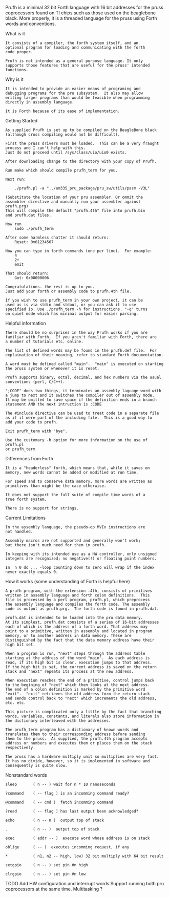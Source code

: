 
Prufh is a minimal 32 bit Forth language with 16 bit addresses 
for the pruss coprocessors found on TI chips such as those used 
on the beaglebone black. More properly, it is a threaded language 
for the pruss using Forth words and conventions.


What is it

    It consists of a compiler, the forth system itself, and an 
    optional program for loading and communicating with the forth 
    code proper.  

    Prufh is not intended as a general purpose language. It only 
    supports those features that are useful for the pruss' intended 
    functions.



Why is it

    It is intended to provide an easier means of programing and 
    debugging programs for the pru subsystem.  It also may allow 
    writing larger programs than would be feasible when programming 
    directly in assembly language.

    It is Forth because of its ease of implementation.



Getting Started

    As supplied Prufh is set up to be compiled on the BeagleBone black 
    (although cross compiling would not be difficult).

    First the pruss drivers must be loaded.  This can be a very fraught 
    process and I can't help with this.  
    Just do not proceed until /sys/class/uio/uio0 exists.

    After downloading change to the directory with your copy of Prufh.

    Run make which should compile prufh_term for you.

    Next run:

        ./prufh.pl -a "../am335_pru_package/pru_sw/utils/pasm -V3L"

    (Substitute the location of your pru assembler. Or ommit the 
    assembler directive and manually run your assembler against 
    prufh.prg)
    This will compile the default "prufh.4th" file into prufh.bin 
    and prufh.dat files.

    Now run 
        sudo ./prufh_term 

    After some harmless chatter it should return:
        Reset: 0x01234567

    Now you can type in forth commands (one per line).  For example:
        4
        2+
        emit

    That should return:  
        Got: 0x00000006

    Congratulations. the rest is up to you.
    Just add your forth or assembly code to prufh.4th file.

    If you wish to use prufh_term in your own project, it can be 
    used as is via stdin and stdout, or you can ask it to use 
    specified io. Use ./prufh_term -h for instructions. "-q" turns
    on quiet mode which has minimal output for easier parsing.



Helpful information

    There should be no surprises in the way Prufh works if you are 
    familiar with Forth.  If you aren't familiar with Forth, there are 
    a number of tutorials etc. online.

    The list of defined words may be found in the prufh.def file.  For 
    explaination of their meaning, refer to standard Forth documentation.

    A word must be defined called "main".  "main" is executed on starting 
    the pruss system or whenever it is reset.

    Prufh supports binary, octal, decimal, and hex numbers via the usual 
    conventions (perl, C/C++).

    ";CODE" does two things, it terminates an assembly laguage word with 
    a jump to next and it switches the compiler out of assembly mode.  
    It may be omitted to save space if the definition ends in a branch 
    statement AND the next intruction is :CODE

    The #include directive can be used to treat code in a separate file
    as if it were part of the including file.  This is a good way to
    add your code to prufh.

    Exit prufh_term with "bye".

    Use the customary -h option for more information on the use of prufh.pl 
    or prufh_term



Differences from Forth

    It is a "headerless" forth, which means that, while it saves on 
    memory, new words cannot be added or modified at run time. 

    For speed and to conserve data memory, more words are written as 
    primitives than might be the case otherwise.

    It does not support the full suite of compile time words of a 
    true forth system.  

    There is no support for strings. 



Current Limitations

    In the assembly language, the pseudo-op MVIx instructions are 
    not handled.

    Assembly macros are not supported and generally won't work; 
    but there isn't much need for them in prufh.

    In keeping with its intended use as a HW controller, only unsigned 
    integers are recognized; no negative(!) or floating point numbers.

    In  n 0 do ,,, -loop counting down to zero will wrap if the index 
    never exactly equals 0.



How it works (some understanding of Forth is helpful here)

    A prufh program, with the extension .4th, consists of primitives 
    written in assembly language and forth colon definitions.  This 
    file is processed by a perl program, prufh.pl, which preprocess 
    the assembly language and compiles the forth code. The assembly 
    code is output as prufh.prg.  The forth code is found in prufh.dat.

    prufh.dat is intended to be loaded into the pru data memory.  
    At its simplest, prufh.dat consists of a series of 16-bit addresses 
    each of which is the address of a forth word. That address may 
    point to a primitive, written in assembly and located in program 
    memory, or to another address in data memory. These are 
    distinguished by the fact that the data memory address have their 
    high bit set.

    When a program is run, "next" steps through the address table 
    starting at the address of the word "main".  As each address is 
    read, if its high bit is clear, execution jumps to that address. 
    If the high bit is set, the current address is saved on the return 
    stack and "next" repeats its process at the new address.

    When execution reaches the end of a primitive, control jumps back 
    to the begining of "next" which then looks at the next address.  
    The end of a colon definition is marked by the primitive word 
    "exit".  "exit" retrieves the old address form the return stack 
    and sends control back to "next" which increments the old address, 
    etc. etc.

    This picture is complicated only a little by the fact that branching
    words, variables, constants, and literals also store information in 
    the dictionary interleaved with the addresses.

    The prufh_term program has a dictionary of known words and 
    translates them to their corresponding address before sending
    them to the pruss.  As supplied, the prufh.4th program accepts
    address or numbers and executes them or places them on the stack
    respectively.

    The pruss has a hardware multiply unit so multiplies are very fast.
    It has no divide, however, so it is implemented in software and
    consequently is quite slow.



Nonstandard words
    
    sleep       ( n -- ) wait for n * 10 nanoseconds

    ?command    ( -- flag ) is an incomming command ready?

    @command    ( -- cmd )  fetch incomming command

    ?read       ( -- flag ) has last output been acknowledged?

    echo        ( n -- n )  output top of stack

    .           ( n -- )  output top of stack

    exec        ( addr -- )  execute word whose address is on stack

    oblige      ( -- )  executes incomming request, if any

    *           ( n1, n2 -- high, low) 32 bit multiply with 64 bit result

    setgpio     ( n -- ) set pin #n high

    clrgpio     ( n -- ) set pin #n low



TODO
    Add HW configuration and interrupt words
    Support running both pru coprocessors at the same time.
    Multitasking ?

